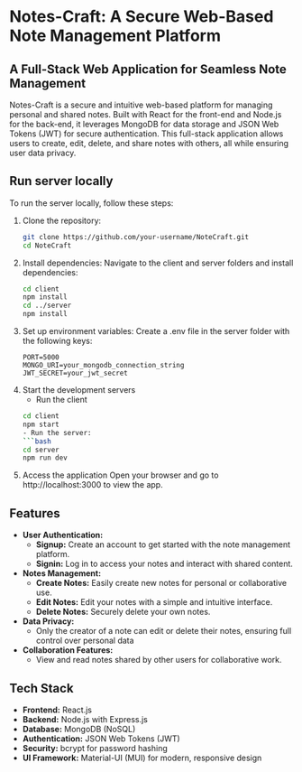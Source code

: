 # Notes-Craft: A Secure Web-Based Note Management Platform

## A Full-Stack Web Application for Seamless Note Management

Notes-Craft is a secure and intuitive web-based platform for managing personal and shared notes. Built with React for the front-end and Node.js for the back-end, it leverages MongoDB for data storage and JSON Web Tokens (JWT) for secure authentication. This full-stack application allows users to create, edit, delete, and share notes with others, all while ensuring user data privacy.

## Run server locally
To run the server locally, follow these steps:
1. Clone the repository:
   ```bash
   git clone https://github.com/your-username/NoteCraft.git
   cd NoteCraft
2. Install dependencies: Navigate to the client and server folders and install dependencies:
   ```bash
   cd client
   npm install
   cd ../server
   npm install
3. Set up environment variables: Create a .env file in the server folder with the following keys:
   ```env
   PORT=5000
   MONGO_URI=your_mongodb_connection_string
   JWT_SECRET=your_jwt_secret
4. Start the development servers
   - Run the client
   ```bash
   cd client
   npm start
   - Run the server:
   ```bash
   cd server
   npm run dev
5. Access the application
   Open your browser and go to http://localhost:3000 to view the app.
   
## Features

- **User Authentication:** 
   - **Signup:** Create an account to get started with the note management platform.
   - **Signin:** Log in to access your notes and interact with shared content.
- **Notes Management:**
   - **Create Notes:** Easily create new notes for personal or collaborative use.
   - **Edit Notes:** Edit your notes with a simple and intuitive interface.
   - **Delete Notes:** Securely delete your own notes.
- **Data Privacy:**
   - Only the creator of a note can edit or delete their notes, ensuring full control over personal data
- **Collaboration Features:**
   - View and read notes shared by other users for collaborative work.

## Tech Stack
- **Frontend:** React.js
- **Backend:** Node.js with Express.js
- **Database:** MongoDB (NoSQL)
- **Authentication:** JSON Web Tokens (JWT)
- **Security:** bcrypt for password hashing
- **UI Framework:** Material-UI (MUI) for modern, responsive design
